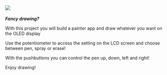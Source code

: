 # ![](https://place-hold.it/160x39/FFFFFF/F11FA1/0D077E&text=PAINT_APP&bold&fontsize=23)

***Fancy drawing?***

With this project you will build a painter app and draw whatever you want on the OLED display

Use the potentiometer to access the setting on the LCD screen and choose between pen, spray or erase!

With the pushbuttons you can control the pen up, down, left and right!

Enjoy drawing! 
